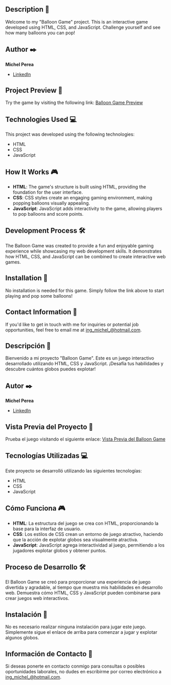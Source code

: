 ## Description 📑

Welcome to my "Balloon Game" project. This is an interactive game developed using HTML, CSS, and JavaScript. Challenge yourself and see how many balloons you can pop!

## Author ✒️

**Michel Perea**
* [LinkedIn](https://www.linkedin.com/in/michel-perea/)

## Project Preview 🎈

Try the game by visiting the following link:
[Balloon Game Preview](https://michelperea.github.io/Balloon-Game/)

## Technologies Used 💻

This project was developed using the following technologies:
- HTML
- CSS
- JavaScript

## How It Works 🎮

- **HTML**: The game's structure is built using HTML, providing the foundation for the user interface.
- **CSS**: CSS styles create an engaging gaming environment, making popping balloons visually appealing.
- **JavaScript**: JavaScript adds interactivity to the game, allowing players to pop balloons and score points.

## Development Process 🛠️

The Balloon Game was created to provide a fun and enjoyable gaming experience while showcasing my web development skills. It demonstrates how HTML, CSS, and JavaScript can be combined to create interactive web games.

## Installation 🚀

No installation is needed for this game. Simply follow the link above to start playing and pop some balloons!

## Contact Information 📧

If you'd like to get in touch with me for inquiries or potential job opportunities, feel free to email me at [ing_michel_@hotmail.com](mailto:ing_michel_@hotmail.com).









## Descripción 📑

Bienvenido a mi proyecto "Balloon Game". Este es un juego interactivo desarrollado utilizando HTML, CSS y JavaScript. ¡Desafía tus habilidades y descubre cuántos globos puedes explotar!

## Autor ✒️

**Michel Perea**
* [LinkedIn](https://www.linkedin.com/in/michel-perea/)

## Vista Previa del Proyecto 🎈

Prueba el juego visitando el siguiente enlace:
[Vista Previa del Balloon Game](https://michelperea.github.io/Balloon-Game/)

## Tecnologías Utilizadas 💻

Este proyecto se desarrolló utilizando las siguientes tecnologías:
- HTML
- CSS
- JavaScript

## Cómo Funciona 🎮

- **HTML**: La estructura del juego se crea con HTML, proporcionando la base para la interfaz de usuario.
- **CSS**: Los estilos de CSS crean un entorno de juego atractivo, haciendo que la acción de explotar globos sea visualmente atractiva.
- **JavaScript**: JavaScript agrega interactividad al juego, permitiendo a los jugadores explotar globos y obtener puntos.

## Proceso de Desarrollo 🛠️

El Balloon Game se creó para proporcionar una experiencia de juego divertida y agradable, al tiempo que muestra mis habilidades en desarrollo web. Demuestra cómo HTML, CSS y JavaScript pueden combinarse para crear juegos web interactivos.

## Instalación 🚀

No es necesario realizar ninguna instalación para jugar este juego. Simplemente sigue el enlace de arriba para comenzar a jugar y explotar algunos globos.

## Información de Contacto 📧

Si deseas ponerte en contacto conmigo para consultas o posibles oportunidades laborales, no dudes en escribirme por correo electrónico a [ing_michel_@hotmail.com](mailto:ing_michel_@hotmail.com).
